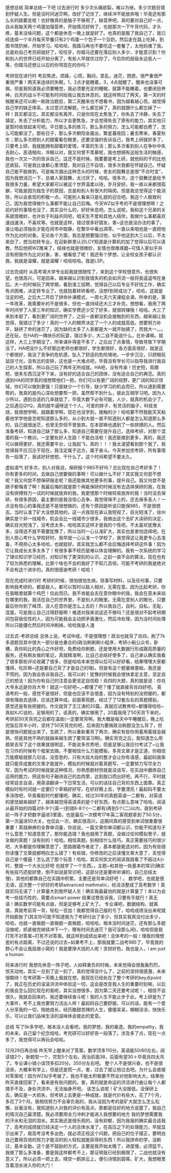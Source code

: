 感想总结
简单总结一下吧
过去进行时
多少次头痛欲裂，难以为继。多少次题目错到怀疑人生。但是没时间迷茫啊，改好了记住了，继续冲不能放弃哦！毕竟还有那么长的路要走呢！也好像真的是脑子不够用了，缺营养吧，真的要对自己好一点，自从我每天两个鸡蛋加强营养，开始情况好转了，也就那次一下午背代码，才头疼，基本没啥问题，这个都是休息一晚上就是好了。也真的是服了我自己了，我已经连续一个半月每天早餐只有2个鸡蛋一个包子一个豆奶，然后走在路上吃掉，到图书馆扔掉，开始学习。哈哈哈，我踏马再也不要吃这一套餐了，太他妈难了我。总是劝自己考完研就好了，咬咬牙，你踏马还要在落后别人多少，才能意识到？你和别人的世界已经开始分离了，有些人早就优过你了，今后你的层级永远低人一等，你踏马还想让以后的你骂现在的你吗？

考研现在进行时
考前焦虑，烦躁，心慌，胸闷，意乱，迷茫，困惑，很严重很严重很严重！两天来连续的失眠，1，2点才能睡着，3，4点就醒了，醒来也没事可做。但是我知道我必须要睡觉，我必须要充足的睡眠，就算不能睡着，也要闭目养神，白天的战斗不可能有时间给我让我去休息的。就这样熬过了两天。第一天的时候醒来还可以刷一刷政治题目，第二天醒来也不想看书，因为越看越心慌，越觉得自己学的缺乏体系，太过意识流解题，什么都忘掉了，真的就跟什么都忘掉了一样！其实都没忘，其实都没有离开，只是你现在太焦急了，你失去了冷静，失去了镇定，失去了分析能力，所以才会更焦急，才会觉得失去了原有的能力，其实他只是暂时收敛起来可吧。平日那么多的练习，那么多的努力，怎么可能都白费了，怎么可能都没了。那些日子，那么多次朝阳金晨出，繁星暮夜回；暑去寒来，春夏秋冬；那么多次把别人的甜蜜看在眼里，还要坚强的告诉自己，我考上研就好多了，只要考上研，我就能拥有甜蜜的爱情，丰富的生活；那么多次看到别人在争吵中失去耐心，恶语相向，冷眼以对，我又何曾不羡慕呢，我也想拥有这般生活的触感，我也一次又一次的告诉自己，这还不是时候，我要要是考上研，就他妈的干的比他还疯狂。可是我比谁都心里清楚，我对自己不自信，很多次我都在怀疑自己。怀疑自己能不能做到，可是每次漏出这种念头的时候，舍友的鼓舞总是很“不合时宜”，因为我想消沉一下，总被人家鼓舞，太讨厌了，哈哈。很多次，这个鼓舞还是给予我很多力量，希望大家都可以被这个世界温柔以待，岁月安好。我一直以来都很孤僻，可能是因为独生子的原因，总是和别人有很大的隔阂，但是我总觉得这个能消除，所以会表现的积极一点，可能别人看来只是礼貌的迎合吧。我这个人极致利己，因为我觉得做什么事都不能让自己后悔。今天WZ似乎考的不是很理想啊！之前约好的事情也没了，其实没什么的，好好休息吧。怎么说呢，我和这个兄弟的关系就很微妙，也许处于利益共同吧，咱天生不爱和其他人结伴，我做什么事都喜欢速战速决，不喜欢等。也就是这样，错过很多好朋友，害~这也是没办法的事了。谁让咱必须独处才能在闹市中取静，在繁华中看出凋零。一直以来咱也是一直把他作为比对的对象。无论各个方面，我总是想要强过他，似乎他这到大三以后，不太来劲了，想当初转专业，在迎新群里认识LCY知道是计算机的加了觉得以后可以请教，然后他把WZ推来了，结缘也就是很微妙，友情也很难琢磨~可惜人家似乎并没有把我作为比对对象，害，被看低了呢！我还有个梦想，让全校女孩子都认识我，我就是温耀，就是温耀！哈哈哈哈。我是LSP。

过去完成时
从高考填大学专业起我就很随性了，来到这个学校很意外，也很失望，也很高兴，可是回来，越来越认识到我错失的机会如洪流一般将我遥遥甩在身后。大一的时候玩了两学期，看到淮工招聘，觉得自己以后专业不好找工作，确实有点困难，决定转专业了。也就抱着转转看吧，没想f到转成功了，哈哈，这就是注定的吧。之后大二开启了拼命补课模式，一周七天六天课程全满，所幸的是，第一年改革，我需要补的不是很多，但也一直持续还大三才补完。想想看，我用了两年时间学了人家三年的知识，确实学费还少交了好多，就很转赚哦！哈哈。大三了来到本部了，看到更广阔的世界了，之前一直都没机会接触到的东西，越来越让我觉得，我错过了多少！真的一个人的眼界决定了一个人的成就高低。想要努力补平，缺拼了命的迷茫了，因为缺的太多了人家都是大一就开始搞了，而我大一。。。还在玩，在HA的一隅快乐的玩耍，错过多少，大二自不能说什么，在补课嘛。就这样，大三上学期没了，所幸课补得差不多了，之后出了点事情，导致导致下学期没了。HA吧没什么不好那边老师也都很好，学生都很好，各方面丢很好，就是这个都很好，我没了竞争的危机感，坠入了舒适的危险境地，一步步沉沦，只顾眼前鼠目寸光，没有远的安排，这也是一大难点吧，毕竟没有学长可以指导我进行我自己的人生探索，所以自己玩了两年无所成就。HA吧，没有传承！历史短，周期短，很多东西沉淀不下来，没有好的适合自己的团体，没有适合自己的典范。真的遇到HA的同学真的很想帮他们一把，你们可以有更广阔的视野，更广阔的知识领域，你们可以做到更强！只是缺少一个引导，缺少学习的机会而已，所以遇到需要帮的，我真的是内心深处想要帮一把，虽然帮不到什么，彼此互相学习吧。因为人少所以，遇到合适的几率就低了，毕竟大数下必有可能，人少，就真的机会少了。之后遇见QYQ，真的就牛逼呀这个个人，可爱的胖子，有灵活的脑子，科技发烧，我很想学啊，就跟着学啊，现在也没学到，接触的少！哈哈要不然我能天天粘着他学学他是怎呢知道那么多的，从小到大就一直不知道别人都是怎么知道那么多的，自己就很迷茫，也曾无奈但不曾放弃。在本部嘛也遇到了一些拼搏的人。然后准备考研，知道自己缺了那么多，知道自己需要在提升自己，选择考研，对那个混蛋的我一个教训，一定要处好人生路！不能白活啦！我还能做到更多，真的，我还可以做得更好，我还需要平台，让我起飞，真的！！！我太渴望看到那个我了，我觉得我不应沉沦于现在，我注定属于远方，属于奋斗。今天参加完考研，所有事情告一段落了，我该好好想想，干什么了。这个时间希望不要太久。


虚拟语气
好多次，别人对我说，保研报个985不好吗？总比现在自己考好多了！你有更多的时间，去做自己想要做的事啊！可以做什么不好？其实我又何尝不想呢？我又何尝不想保研报走呢？我还能做其他更多的事，提升自己。我又何尝不是肠子都悔青了啊！我最后悔的就是那个再能保研的时候没有去选择保研的我，在我没有拼搏努力一试的时候就放弃的我，我更恨那个时候轻易放弃的我！当时没去保研，有很多原因，最主要的是我没信心去争，我觉得保不上的，还去保多丢人！一点没有信心的事我还是不是很想做的，还有个原因是听说只能保985，不是很想去，当时认准了矿大没想其他的，这一点我现在承认我短视了，目光短浅了，徐州确实是个非一线城市，机会会比一线城市少很多，我做出这个去矿大读研的决定，确实目光短浅了，没考虑太多，哈哈其实这样才是我的个性吧，不太喜欢犹豫太多，没得选不就不需要犹豫了，所以当时一心认准矿大，其实也是害怕选择吧。在别人担心考什么学校好时，我早就一心认准一个学校了，我觉得这让我更专心去准备，不用担心太多哈哈，也就挺好。其实我怎么都不会后悔选择考研这件事！因为它让我成长太多太多了！有很多事不经历是难以体会理解的。我有一次系统的学习了理论知识学习经历，对知识有了更深刻的认识，之前一直不会的算法，现在也有了较为熟悉的理解。比那个啥也不会的我好了不知几百倍，可能不考研的我是绝对不会有这个进步的。真的很感谢考研！哈哈！

现在完成时进行时
考研的时候，很怕很怕生病，琐事写材料，以及任何事，只要影响我考研的，都是敌人，都可以暂时以敌人相对，无需在意。因为比起考研，你在我眼里就算个鸡巴！仅此而已。我不肯能会去在意你眼中的我，我会在意未来站在哪里的我，我活在自己的世界里，不是别人的眼里。无需在意别人的眼光，只要最后你你到了峰顶，没人在意你是怎么上去的！所以我自己，自利，自私，无耻，混蛋，可是我让自己过得舒服啊！难道对我来说这还不够吗？还是很对不起考研期间包容我任性的人，因为可能我会主动把矛盾激化，然后冷处理，因为没时间处理所以只能僵化然后时间冲刷掉。哈哈我是人渣

过去式-考研总结
总体上说，考试中成，不是很理想！政治也就背了肖四，刷了7k多道题目其中很大一部分是也重合的(政治刷刷刷小程序，考研小船公众号，卧槽，真你妈比的良心之作好吧，免费给你刷题，还是使用大数据行形成跟高质量的服务。还有刷友做的笔记，真就精准啊，比自己总结好使多了，自己承认确实我看了很多那些评论收藏了很多，但是哈哈本来觉得以后可以好好看，结果嘿嘿大家都懂得，吃灰嘛~还是要自己背了才是自己的哦)。但是有这个题量做基础，我还是不慌的。因为我会告诉我自己，我可以的！犹豫的时候我会很快拿定主意，坚定自己的想法！因为你有自己的注意会更坚定自信稳！肖四的大题，真的就是说：你肖大爷永远是你肖大爷！就这一句好吧~_~都懂了吧？懂了就直接背肖四好吧。
英语考的一般，感觉不是很好，但是也应该不会很差，因为没有特别的没把握的，都很有理由去选择，应该还算中成，前面客观题，经过了了12套左右的真题模拟，感觉还是有些把握的。作文就背了王江涛的20篇，真就应试教育呗~都懂得哈哈~真如XJC说的，足够用的了。说真的，确实够用了，20篇我用了50天背下来的，考研前50天背完之后都在温故(一定要常背啊，我大概是每天中午睡醒后，晚上吃完饭后背半小时，坚持了50天背完的吧，后来因为要搞政治刷题没怎么背了，但是很快问题就出来了，生疏了，所以重新重背了两次，确实有些你用着用着就会越熟，但是其他不熟的就越来越生疏了要常温习啊)。确实背完之后，我知道怎么用框架去写了这个效果就很明显，不能说多优秀吧，但是足够让我应付考试了~让我在习作的时候有个框架去搞，不要相信什么万能模板，多背文章才是正道，你相信万能模板就那几句话，没意思的，只有大段大段的整才会让你有语感，最起码我笨就只能背成套的文章才能提升，模拟的时候就对着真题写，一定要努力写尽全力写，因为考试的时候就是这种情况，你熟悉题材但就是没话写，在实战中磨炼自己运用的能力，把这些句子融进自己的血肉里，达到脱口而出好吧。再不行，平时就经常自言自语，用英语翻译一下日常生活，可以的话往自己背的东西上面靠。真正模拟时有时间就一定要打个草稿好好写，在好好腾上去，字要漂亮！最起码不要太多涂改吧，毕竟看脸时代都懂吧。确实，经过30年的真题英语一二都有，对英语的感觉越来越好了，越来越觉得英语真的是个好东西，有点那么意味了哈哈，阅读从最开始的四篇对8-9个(英一)到错6-8个(一二都有)再到5个(二)以内，直到考研前一阵子才把数字逼进3里面，也是最后一次模考17年英二客观题拿到了50.5分，第一次逼进50大关，也仅此一次，确实很高兴，这期间真的感受到单词很重要很重要！真就麻痹的全靠单词量，你说说，一篇文章你单词都认识，你能不知道句子什么意思？知道意思了，那你能选错？我也就用了真题，没做过任何模拟卷子，就全做的真题！没有别的！哈哈。相信真题。别相信什么技巧，真正需要技巧的很少吧，大多都是你理解意思了，思路跟着作者走了，基本都是能选对的，因为有些错你读懂了文章就都明白怎么错了！有些错，你修改的之后读懂文章大意了，丢觉得自己是个傻逼！怎么选了那个玩意！哈哈。其实何凯文的阅读我就看了不超过4小时，整就一个大水比好吧 也就学了一个东西。。主题~和其他一些基本的常识(确实有些技巧还挺好使，倒不如说是常识吧，这部分还是要听听课的，自己总结太慢)，其他的都靠自己在实践中积累，主要还是背单词好吧！。
数学吧，也就是很无语，这次整一个好好的考研advanced mathmatic，给活活整成了高考数学！真就尼玛无语了！计算量大到我怀疑人生！确实我最最怕的就是计算量了！本以为会考一些技巧性的，需要点smart power 结果试卷告诉我，只要有手就行！真无语！确实数学可能有点崩，但是足够考上矿大了。
专业课吧，数据结构，就离谱，真就考前背一背，轻松一百加！我都觉得自己报的亏了，哈哈成绩没出来呢就开始膨胀了(其实你可能不知道我为了考研付出了多少，但其实我真没付出多少，哈哈，也就一直做题一直做题一直做题，哈哈哈，根本没时间迷茫，还有那么多题没做呢，抓紧做完继续冲下一个，哪有时间去迷茫？我可没那么闲)，哈哈但是我打死不对答案~打死不对答案。就这样到成绩出来吧！总体考的一般！理我的理想差的有点距离，不过还说的过去~如果考不上，那我就要二战考985了，毕竟我的野心不会让我屈居小窝的！我是要挣大钱的人呢！贪财好色，我也是人，i am just a human.

将来进行时
我想先休息一阵子吧，人如释重负的时候，本来觉得会很轰轰烈烈，惊天动地，其实一旦到了这一刻了，真的觉得没什么了，之前的坚持很感激，未来很期待！在考研第一天晚上我就在想，我现在已经处在了整个考研的key点point了，我正在历史的滚滚洪流中体验这一切，这会是改变我人生的重要时刻嘛，以后的我会怎么回忆现在的我呢，其实没想很多，因为第二天还要考试呢！。相信不会很久，我就会回来的，我还要继续奋斗呢！我的人生不能止步于此，考上研是为了大事件，考不上我也要努力活出人样！最起码自己要舒服，可以的话，能有一个爱人分享我的一切，陪她成长，经历酸甜苦辣的人生，傻傻呆呆，糊糊涂涂，快快乐乐，可以让我们品味生活的滋味体会彼此的爱意。

总结
写了5k多字吧，根本没人会看吧，我的梦想，我的豪逸，我的empathy，我的未来，自己留个纪念哈哈，考完研可以好好告一段落了。涉及多了点，现在一点多了，我觉得可以再玩会哈哈。

12月29日再总结
昨天早上醒来对了答案，数学顶多110分，英语能50/60左右，阅读错2个，新题型一个，完型5个左右。政治前面38，后面有望30＋毕竟肖四太吊了。专业课小错小误顶多扣20分。350分左右吧。
整个人不是很兴奋，也不是很沮丧，大概率有学上，但是还是慌一点，害，过去了就让他过去吧。为什么会直接对答案呢！因为WZ似乎考崩了，我也不能太积极要不然会对他影响太大，结果他昨天直接回家了，看来是有些问题的。害，真的就是命运的洪流进行曲让每个人都措手不及，身处洪流中，无法抽身开吧。
该怎么说呢！矿大没报低。没保研上去，确实是一大损失，但考研上去更是一种成就，就是代价有些大，花了7个月，多花了3个月。我相信努力不会辜负我的，我从没因为考的是矿大就怎么怎么松懈，丝毫没有，我知道别人对我的评价有高点，那都是往好的地方说罢了，我自己的情况自己最清楚。我必须要用全力冲刺才能进入我想要的地方 我的梦想需要我的汗水和无泪的泪水。其实我还是很乐观的，没有抑郁，因为我报的确实最合适我了，高考的成绩就已经决定一个人的总体水准了，在高压之下的处理能力，早就显示出来了，我高考没考多出色，就必须正视这个问题，把自己的位子摆正，要明白自己要用百倍的努力才能活的别人轻松就能获得的东西！所以我拼命的学，没断过，基本全勤。这个是不鼓励的方式，主要是我开始太晚了，进度慢，必须猛干。我做了那么多准备，要是我这样都考不上，那证明我已经到极限了，二战也就没有意义了。所以必须一把上去，晴空一鹤排云上，便引诗情到碧霄。矿大，我想眼里含着泪水进入你的大门！


